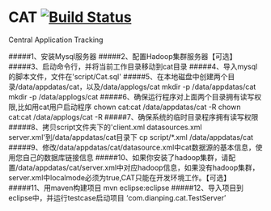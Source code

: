CAT [![Build Status](https://travis-ci.org/dianping/cat.png?branch=biz)](https://travis-ci.org/dianping/cat)
===

Central Application Tracking

#####1、安装Mysql服务器
#####2、配置Hadoop集群服务器【可选】
#####3、启动命令行，并将当前工作目录移动到cat目录
#####4、导入mysql的脚本文件，文件在'script/Cat.sql'
#####5、在本地磁盘中创建两个目录/data/appdatas/cat，以及/data/applogs/cat
		mkdir -p /data/appdatas/cat 
		mkdir -p /data/applogs/cat 
#####6、确保运行程序对上面两个目录拥有读写权限,比如用cat用户启动程序
        chown cat:cat /data/appdatas/cat -R
        chown cat:cat /data/applogs/cat -R
#####7、确保系统的临时目录程序拥有读写权限
#####8、拷贝script文件夹下的'client.xml datasources.xml server.xml'到/data/appdatas/cat目录下
		cp script/*.xml /data/appdatas/cat 
#####9、修改/data/appdatas/cat/datasource.xml中cat数据源的基本信息，使用您自己的数据库链接信息
#####10、如果你安装了hadoop集群，请配置/data/appdatas/cat/server.xml中对应hadoop信息，如果没有hadoop集群，server.xml中localmode必须为true,CAT只能在开发环境工作。【可选】
#####11、用maven构建项目
        mvn eclipse:eclipse
#####12、导入项目到eclipse中，并运行testcase启动项目 ‘com.dianping.cat.TestServer’